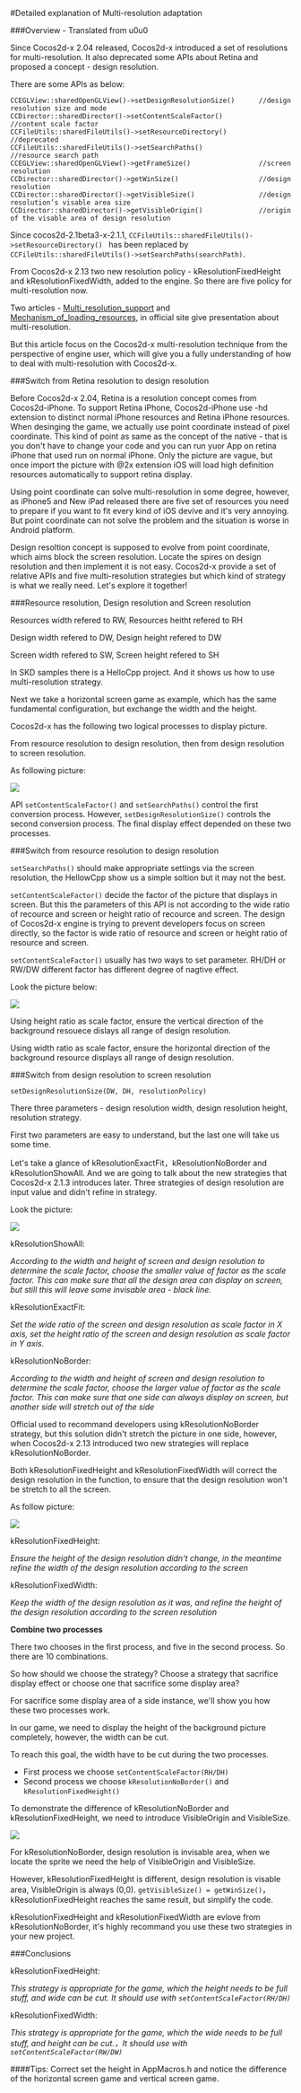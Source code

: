 #Detailed explanation of Multi-resolution adaptation

###Overview - Translated from u0u0

Since Cocos2d-x 2.04 released, Cocos2d-x introduced a set of resolutions for multi-resolution. It also deprecated some APIs about Retina and proposed a concept - design resolution.

There are some APIs as below:
```
CCEGLView::sharedOpenGLView()->setDesignResolutionSize()      //design resolution size and mode
CCDirector::sharedDirector()->setContentScaleFactor()         //content scale factor
CCFileUtils::sharedFileUtils()->setResourceDirectory()        //deprecated
CCFileUtils::sharedFileUtils()->setSearchPaths()              //resource search path
CCEGLView::sharedOpenGLView()->getFrameSize()                 //screen resolution
CCDirector::sharedDirector()->getWinSize()                    //design resolution
CCDirector::sharedDirector()->getVisibleSize()                //design resolution’s visable area size
CCDirector::sharedDirector()->getVisibleOrigin()              //origin of the visable area of design resolution
```
Since cocos2d-2.1beta3-x-2.1.1, ```CCFileUtils::sharedFileUtils()->setResourceDirectory() ``` has been replaced by ```CCFileUtils::sharedFileUtils()->setSearchPaths(searchPath)```.



From Cocos2d-x 2.13 two new resolution policy - kResolutionFixedHeight and kResolutionFixedWidth, added to the engine. So there are five policy for multi-resolution now.

Two articles - [Multi_resolution_support](http://www.cocos2d-x.org/projects/Cocos2d-x/wiki/Multi_resolution_support) and [Mechanism_of_loading_resources](http://www.cocos2d-x.org/projects/Cocos2d-x/wiki/Mechanism_of_loading_resources), 
in official site give presentation about multi-resolution.

But this article focus on the Cocos2d-x multi-resolution technique from the perspective of engine user, which will give you a fully understanding of how to deal with multi-resolution 
with Cocos2d-x.

###Switch from Retina resolution to design resolution

Before Cocos2d-x 2.04, Retina is a resolution concept comes from Cocos2d-iPhone. To support Retina iPhone, Cocos2d-iPhone use -hd extension to distinct normal iPhone resources and Retina 
iPhone resources. When desinging the game, we actually use point coordinate instead of pixel coordinate. This kind of point as same as the concept of the native - that is you don't have to 
change your code and you can run yuor App on retina iPhone that used run on normal iPhone. Only the picture are vague, but once import the picture with @2x extension iOS will load high definition 
resources automatically to support retina display.

Using point coordinate can solve multi-resolution in some degree, however, as iPhone5 and New iPad released there are five set of resources you need to prepare if you want to fit every kind of iOS devive and it's very annoying.
But point coordinate can not solve the problem and the situation is worse in Android platform.

Design resoltion concept is supposed to evolve from point coordinate, which aims block the screen resolution. Locate the spires on design resolution and then implement it is not easy. Cocos2d-x provide a set of relative APIs and five
multi-resolution strategies but which kind of strategy is what we really need. Let's explore it together!

###Resource resolution, Design resolution and Screen resolution

Resources width refered to RW, Resources heitht refered to RH

Design width refered to DW, Design height refered to DW

Screen width refered to SW, Screen height refered to SH

In SKD samples there is a HelloCpp project. And it shows us how to use multi-resolution strategy.

Next we take a horizontal screen game as example, which has the same fundamental configuration, but exchange the width and the height.

Cocos2d-x has the following two logical processes to display picture.

From resource resolution to design resolution, then from design resolution to screen resolution.

As following picture:

![](resources/pc1.png)

API ```setContentScaleFactor()``` and ```setSearchPaths()``` control the first conversion process. However, ```setDesignResolutionSize()``` 
controls the second conversion process. The final display effect depended on these two processes.

###Switch from resource resolution to design resolution

```setSearchPaths()``` should make appropriate settings via the screen resolution, the HellowCpp show us a simple soltion but it may not the best.

```setContentScaleFactor()``` decide the factor of the picture that displays in screen. But this the parameters of this API is not according to the
wide ratio of recource and screen or height ratio of recource and screen. The design of Cocos2d-x engine is trying to prevent developers focus on screen 
directly, so the factor is wide ratio of resource and screen or height ratio of resource and screen.

```setContentScaleFactor()``` usually has two ways to set parameter. RH/DH or RW/DW different factor has different degree of nagtive effect.

Look the picture below:

![](resources/pc2.png)

Using height ratio as scale factor, ensure the vertical direction of the background resouece dislays all range of design resolution.

Using width ratio as scale factor, ensure the horizontal direction of the background resource displays all range of design resolution.

###Switch from design resolution to screen resolution

```setDesignResolutionSize(DW, DH, resolutionPolicy)```

There three parameters - design resolution width, design resolution height, resolution strategy. 

First two parameters are easy to understand, but the last one will take us some time.

Let's take a glance of kResolutionExactFit，kResolutionNoBorder and kResolutionShowAll. And we are going to talk about the new strategies 
that Cocos2d-x 2.1.3 introduces later. Three strategies of design resolution are input value and didn't refine in strategy.

Look the picture:

![](resources/pc3.png)

kResolutionShowAll: 

*According to the width and height of screen and design resolution to determine the scale factor, choose the smaller value of factor as the scale factor. 
This can make sure that all the design area can display on screen, but still this will leave some invisable area - black line.*

kResolutionExactFit:

*Set the wide ratio of the screen and design resolution as scale factor in X axis, set the height ratio of the screen and design resolution as scale factor in Y axis.*

kResolutionNoBorder:

*According to the width and height of screen and design resolution to determine the scale factor, choose the larger value of factor as the scale factor. 
This can make sure that one side can always display on screen, but another side will stretch out of the side*

Official used to recommand developers using kResolutionNoBorder strategy, but this solution didn't stretch the picture in one side, however, when Cocos2d-x 2.13 introduced 
two new strategies will replace kResolutionNoBorder.

Both kResolutionFixedHeight and kResolutionFixedWidth will correct the design resolution in the function, to ensure that the design resolution won't be stretch to all the screen.

As follow picture:

![](resources/pc4.png)

kResolutionFixedHeight:

*Ensure the height of the design resolution didn't change, in the meantime refine the width of the design resolution according to the screen*

kResolutionFixedWidth:

*Keep the width of the design resolution as it was, and refine the height of the design resolution according to the screen resolution*

**Combine two processes**

There two chooses in the first process, and five in the second process. So there are 10 combinations.

So how should we choose the strategy? Choose a strategy that sacrifice display effect or choose one that sacrifice some display area?

For sacrifice some display area of a side instance, we'll show you how these two processes work.

In our game, we need to display the height of the background picture completely, however, the width can be cut.

To reach this goal, the width have to be cut during the two processes.

- First process we choose ```setContentScaleFactor(RH/DH)```
- Second process we choose ```kResolutionNoBorder()``` and ```kResolutionFixedHeight()```

To demonstrate the difference of kResolutionNoBorder and kResolutionFixedHeight, we need to introduce VisibleOrigin and VisibleSize.

![](resources/pc5.png)

For kResolutionNoBorder, design resolution is invisable area, when we locate the sprite we need the help of VisibleOrigin and VisibleSize.

However, kResolutionFixedHeight is different, design resolution is visable area, VisibleOrigin is always (0,0).
```getVisibleSize() = getWinSize()```，kResolutionFixedHeight reaches the same result, but simplify the code.

kResolutionFixedHeight and kResolutionFixedWidth are evlove from kResolutionNoBorder, it's highly recommand you use these two strategies in 
your new project.

###Conclusions

kResolutionFixedHeight:

*This strategy is appropriate for the game, which the height needs to be full stuff, and wide can be cut. It should use with ```setContentScaleFactor(RH/DH)```*

kResolutionFixedWidth:

*This strategy is appropriate for the game, which the wide needs to be full stuff, and height can be cut.，It should use with ```setContentScaleFactor(RW/DW)```*

####Tips: Correct set the height in AppMacros.h and notice the difference of the horizontal screen game and vertical screen game.
